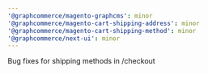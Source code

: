 ```yaml
---
'@graphcommerce/magento-graphcms': minor
'@graphcommerce/magento-cart-shipping-address': minor
'@graphcommerce/magento-cart-shipping-method': minor
'@graphcommerce/next-ui': minor
---
```


Bug fixes for shipping methods in /checkout
